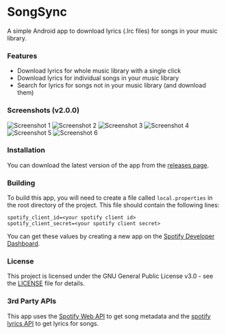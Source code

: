 # SongSync
A simple Android app to download lyrics (.lrc files) for songs in your music library.

### Features
* Download lyrics for whole music library with a single click
* Download lyrics for individual songs in your music library
* Search for lyrics for songs not in your music library (and download them)

### Screenshots (v2.0.0)
![Screenshot 1](https://github.com/Lambada10/SongSync/raw/master/screenshots/screenshot1.png)
![Screenshot 2](https://github.com/Lambada10/SongSync/raw/master/screenshots/screenshot2.png)
![Screenshot 3](https://github.com/Lambada10/SongSync/raw/master/screenshots/screenshot3.png)
![Screenshot 4](https://github.com/Lambada10/SongSync/raw/master/screenshots/screenshot4.png)
![Screenshot 5](https://github.com/Lambada10/SongSync/raw/master/screenshots/screenshot5.png)
![Screenshot 6](https://github.com/Lambada10/SongSync/raw/master/screenshots/screenshot6.png)

### Installation
You can download the latest version of the app from the [releases page](https://github.com/Lambada10/SongSync/releases).

### Building
To build this app, you will need to create a file called `local.properties` in the root directory of the project. This file should contain the following lines:
```properties
spotify_client_id=<your spotify client id>
spotify_client_secret=<your spotify client secret>
```
You can get these values by creating a new app on the [Spotify Developer Dashboard](https://developer.spotify.com/dashboard/applications).

### License
This project is licensed under the GNU General Public License v3.0 - see the [LICENSE](https://github.com/Lambada10/SongSync/blob/master/LICENSE) file for details.

### 3rd Party APIs
This app uses the [Spotify Web API](https://developer.spotify.com/documentation/web-api/) to get song metadata and the [spotify lyrics API](https://github.com/akashrchandran/spotify-lyrics-api) to get lyrics for songs.
